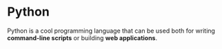 # Python

Python is a cool programming language that can be used both for writing **command-line scripts** or building **web applications**.